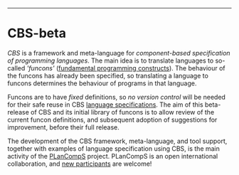---

CBS-beta
========

_CBS_ is a framework and meta-language for _component-based specification of
programming languages_. The main idea is to translate languages to so-called
_'funcons'_ ([fundamental programming constructs]). The behaviour of the funcons
has already been specified, so translating a language to funcons determines the
behaviour of programs in that language.

Funcons are to have *fixed* definitions, so *no version control* will be needed
for their safe reuse in CBS [language specifications]. The aim of this beta-release
of CBS and its initial library of funcons is to allow review of the current 
funcon definitions, and subsequent adoption of suggestions for improvement,
before their full release.

The development of the CBS framework, meta-language, and tool support,
together with examples of language specification using CBS,
is the main activity of the [PLanCompS] project.
PLanCompS is an open international collaboration,
and [new participants] are welcome!

[PLanCompS]: https://plancomps.github.io

[New participants]: /CBS-beta/docs/Contributors

[Fundamental programming constructs]: /CBS-beta/docs/Funcons-beta

[Language specifications]: /CBS-beta/docs/Languages-beta
